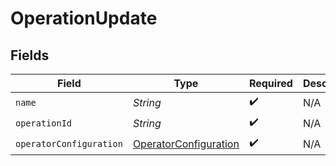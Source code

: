 # OperationUpdate


## Fields

| Field                                                                 | Type                                                                  | Required                                                              | Description                                                           |
| --------------------------------------------------------------------- | --------------------------------------------------------------------- | --------------------------------------------------------------------- | --------------------------------------------------------------------- |
| `name`                                                                | *String*                                                              | :heavy_check_mark:                                                    | N/A                                                                   |
| `operationId`                                                         | *String*                                                              | :heavy_check_mark:                                                    | N/A                                                                   |
| `operatorConfiguration`                                               | [OperatorConfiguration](../../models/shared/OperatorConfiguration.md) | :heavy_check_mark:                                                    | N/A                                                                   |